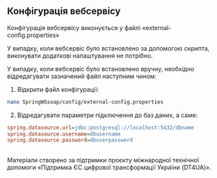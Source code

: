 ## Конфігурація вебсервісу

Конфігурація вебсервісу виконується у файлі «external-config.properties»

У випадку, коли вебсервіс було встановлено за допомогою скрипта, виконувати додаткові налаштування не потрібно.

У випадку, коли вебсервіс було встановлено вручну, необхідно відредагувати зазначений файл наступним чином:

1. Відкрити файл конфігурації:

  ```bash
nano SpringWSsoap/config/external-config.properties
 ```

2. Відредагувати параметри підключення до баз даних, а саме:

  ```ini
spring.datasource.url=jdbc:postgresql://localhost:5432/dbname
spring.datasource.username=dbusername
spring.datasource.password=dbuserpassword
  ```

##
Матеріали створено за підтримки проєкту міжнародної технічної допомоги «Підтримка ЄС цифрової трансформації України (DT4UA)».
